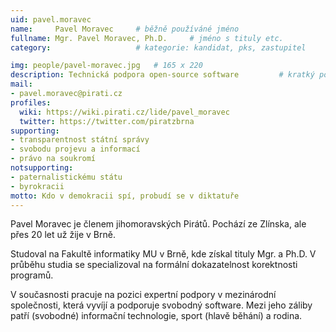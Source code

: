 ```yaml
---
uid: pavel.moravec
name:     Pavel Moravec  	# běžně používáné jméno
fullname: Mgr. Pavel Moravec, Ph.D.  	# jméno s tituly etc.
category:                 	# kategorie: kandidat, pks, zastupitel

img: people/pavel-moravec.jpg   # 165 x 220
description: Technická podpora open-source software     	# kratký popis, max 160 znaků
mail:
- pavel.moravec@pirati.cz
profiles:
  wiki: https://wiki.pirati.cz/lide/pavel_moravec
  twitter: https://twitter.com/piratzbrna
supporting:
- transparentnost státní správy
- svobodu projevu a informací
- právo na soukromí
notsupporting:
- paternalistickému státu
- byrokracii
motto: Kdo v demokracii spí, probudí se v diktatuře
---
```


Pavel Moravec je členem jihomoravských Pirátů. Pochází ze Zlínska, ale přes 20 let už žije v Brně.

Studoval na Fakultě informatiky MU v Brně, kde získal tituly Mgr. a Ph.D. V průběhu studia se specializoval na formální dokazatelnost korektnosti programů.

V současnosti pracuje na pozici expertní podpory v mezinárodní společnosti, která vyvíjí a podporuje svobodný software. Mezi jeho záliby patří (svobodné) informační technologie, sport (hlavě běhání) a rodina.
